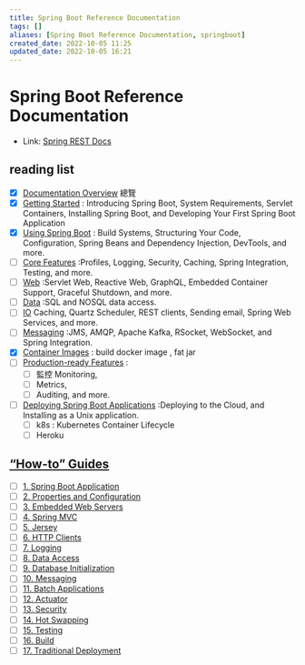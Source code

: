 ```yaml
---
title: Spring Boot Reference Documentation
tags: []
aliases: [Spring Boot Reference Documentation, springboot]
created_date: 2022-10-05 11:25
updated_date: 2022-10-05 16:21
---
```


# Spring Boot Reference Documentation

- Link: [Spring REST Docs](https://spring.io/projects/spring-restdocs#samples)

## reading list

- [x] [Documentation Overview](https://docs.spring.io/spring-boot/docs/current/reference/html/documentation.html#documentation) 總覽
- [x] [Getting Started](https://docs.spring.io/spring-boot/docs/current/reference/html/getting-started.html#getting-started) : Introducing Spring Boot, System Requirements, Servlet Containers, Installing Spring Boot, and Developing Your First Spring Boot Application
- [x] [Using Spring Boot](https://docs.spring.io/spring-boot/docs/current/reference/html/using.html#using) : Build Systems, Structuring Your Code, Configuration, Spring Beans and Dependency Injection, DevTools, and more.
- [ ] [Core Features](https://docs.spring.io/spring-boot/docs/current/reference/html/features.html#features) :Profiles, Logging, Security, Caching, Spring Integration, Testing, and more.
- [ ] [Web](https://docs.spring.io/spring-boot/docs/current/reference/html/web.html#web) :Servlet Web, Reactive Web, GraphQL, Embedded Container Support, Graceful Shutdown, and more.
- [ ] [Data](https://docs.spring.io/spring-boot/docs/current/reference/html/data.html#data) :SQL and NOSQL data access.
- [ ] [IO](https://docs.spring.io/spring-boot/docs/current/reference/html/io.html#io) Caching, Quartz Scheduler, REST clients, Sending email, Spring Web Services, and more.
- [ ] [Messaging](https://docs.spring.io/spring-boot/docs/current/reference/html/messaging.html#messaging) :JMS, AMQP, Apache Kafka, RSocket, WebSocket, and Spring Integration.
- [x] [Container Images](https://docs.spring.io/spring-boot/docs/current/reference/html/container-images.html#container-images) : build docker image , fat jar
- [ ] [Production-ready Features](https://docs.spring.io/spring-boot/docs/current/reference/html/actuator.html#actuator) : 
	- [ ] 監控 Monitoring, 
	- [ ] Metrics, 
	- [ ] Auditing, and more.
- [ ] [Deploying Spring Boot Applications](https://docs.spring.io/spring-boot/docs/current/reference/html/deployment.html#deployment) :Deploying to the Cloud, and Installing as a Unix application.
	- [ ] k8s : Kubernetes Container Lifecycle
	- [ ] Heroku

## [“How-to” Guides](https://docs.spring.io/spring-boot/docs/current/reference/html/howto.html#howto)

- [ ] [1. Spring Boot Application](https://docs.spring.io/spring-boot/docs/current/reference/html/howto.html#howto.application)
- [ ] [2. Properties and Configuration](https://docs.spring.io/spring-boot/docs/current/reference/html/howto.html#howto.properties-and-configuration)
- [ ] [3. Embedded Web Servers](https://docs.spring.io/spring-boot/docs/current/reference/html/howto.html#howto.webserver)
- [ ] [4. Spring MVC](https://docs.spring.io/spring-boot/docs/current/reference/html/howto.html#howto.spring-mvc)
- [ ] [5. Jersey](https://docs.spring.io/spring-boot/docs/current/reference/html/howto.html#howto.jersey)
- [ ] [6. HTTP Clients](https://docs.spring.io/spring-boot/docs/current/reference/html/howto.html#howto.http-clients)
- [ ] [7. Logging](https://docs.spring.io/spring-boot/docs/current/reference/html/howto.html#howto.logging)
- [ ] [8. Data Access](https://docs.spring.io/spring-boot/docs/current/reference/html/howto.html#howto.data-access)
- [ ] [9. Database Initialization](https://docs.spring.io/spring-boot/docs/current/reference/html/howto.html#howto.data-initialization)
- [ ] [10. Messaging](https://docs.spring.io/spring-boot/docs/current/reference/html/howto.html#howto.messaging)
- [ ] [11. Batch Applications](https://docs.spring.io/spring-boot/docs/current/reference/html/howto.html#howto.batch)
- [ ] [12. Actuator](https://docs.spring.io/spring-boot/docs/current/reference/html/howto.html#howto.actuator)
- [ ] [13. Security](https://docs.spring.io/spring-boot/docs/current/reference/html/howto.html#howto.security)
- [ ] [14. Hot Swapping](https://docs.spring.io/spring-boot/docs/current/reference/html/howto.html#howto.hotswapping)
- [ ] [15. Testing](https://docs.spring.io/spring-boot/docs/current/reference/html/howto.html#howto.testing)
- [ ] [16. Build](https://docs.spring.io/spring-boot/docs/current/reference/html/howto.html#howto.build)
- [ ] [17. Traditional Deployment](https://docs.spring.io/spring-boot/docs/current/reference/html/howto.html#howto.traditional-deployment)
